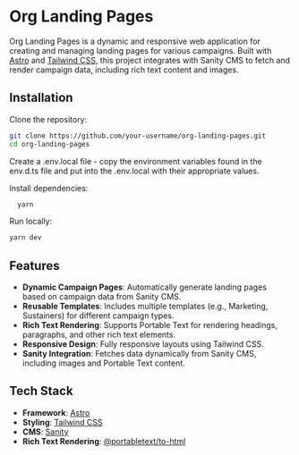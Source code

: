 # Org Landing Pages

Org Landing Pages is a dynamic and responsive web application for creating and managing landing pages for various campaigns. Built with [Astro](https://astro.build/) and [Tailwind CSS](https://tailwindcss.com/), this project integrates with Sanity CMS to fetch and render campaign data, including rich text content and images.

## Installation

Clone the repository:
   ```bash
   git clone https://github.com/your-username/org-landing-pages.git
   cd org-landing-pages
   ```

Create a .env.local file - copy the environment variables found in the env.d.ts file and put into the .env.local with their appropriate values.

Install dependencies:
 ```bash
   yarn
 ```

Run locally:
   ```bash
   yarn dev
   ```

## Features

- **Dynamic Campaign Pages**: Automatically generate landing pages based on campaign data from Sanity CMS.
- **Reusable Templates**: Includes multiple templates (e.g., Marketing, Sustainers) for different campaign types.
- **Rich Text Rendering**: Supports Portable Text for rendering headings, paragraphs, and other rich text elements.
- **Responsive Design**: Fully responsive layouts using Tailwind CSS.
- **Sanity Integration**: Fetches data dynamically from Sanity CMS, including images and Portable Text content.

## Tech Stack

- **Framework**: [Astro](https://astro.build/)
- **Styling**: [Tailwind CSS](https://tailwindcss.com/)
- **CMS**: [Sanity](https://www.sanity.io/)
- **Rich Text Rendering**: [@portabletext/to-html](https://github.com/portabletext/to-html)
